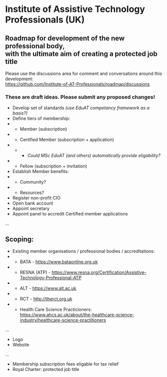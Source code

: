 # Institute of Assistive Technology Professionals (UK)

## Roadmap for development of the new professional body, <br />with the ultimate aim of creating a protected job title

Please use the discussions area for comment and conversations around this development: </br>https://github.com/Institute-of-AT-Professionals/roadmap/discussions

### These are draft ideas. Please submit any proposed changes!


- Develop set of standards <i>(use EduAT competancy framework as a basis?)</i>
- Define tiers of membership:
- - Member (subscription)
- - Certified Member (subscription + application)
- - - <i>Could MSc EduAT (and others) automatically provide eligability?</i>
- - Fellow (subscription + invitation)
- Establish Member benefits:
- - Community?
- - Resources?
- Register non-profit CIO
- Open bank account
- Appoint secretary
- Appoint panel to accredit Certified member applications

...

## Scoping:
- Existing member organisations / professional bodies / accreditations:
- - BATA - https://www.bataonline.org.uk
- - RESNA (ATP) - https://www.resna.org/Certification/Assistive-Technology-Professional-ATP
- - ALT - https://www.alt.ac.uk
- - RCT - http://therct.org.uk
- - Health Care Science Practicioners: https://www.ahcs.ac.uk/about/the-healthcare-science-industry/healthcare-science-practitioners

...

- Logo
- Website

...

- Membership subscription fees eligable for tax relief
- Royal Charter: protected job title
